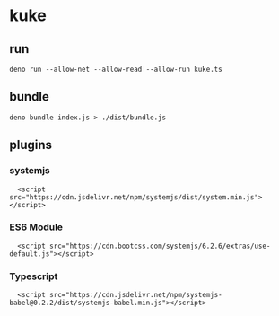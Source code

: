 # kuke

## run

```
deno run --allow-net --allow-read --allow-run kuke.ts
```

## bundle

```
deno bundle index.js > ./dist/bundle.js
```

## plugins

### systemjs

```
  <script src="https://cdn.jsdelivr.net/npm/systemjs/dist/system.min.js"></script>
```

### ES6 Module

```
  <script src="https://cdn.bootcss.com/systemjs/6.2.6/extras/use-default.js"></script>
```

### Typescript

```
  <script src="https://cdn.jsdelivr.net/npm/systemjs-babel@0.2.2/dist/systemjs-babel.min.js"></script>

```
